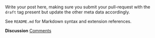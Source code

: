 <!-- 
.. link: 
.. description: 
.. tags: draft
.. date: 2099/12/31 23:59:59
.. title: Markdown template
.. slug: 2099-12-31-template
.. author: Webmaster
-->

Write your post here, making sure you submit your pull-request with the
`draft` tag present but update the other meta data accordingly.

See `README.md` for Markdown syntax and extension references.
  
<div class="alert alert-success">
<strong>Discussion</strong> <a href="http://forums.mate-desktop.org/viewtopic.php?f=20&t=XXXX" class="alert-link">Comments</a>
</div>
